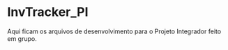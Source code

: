 # InvTracker_PI
Aqui ficam os arquivos de desenvolvimento para o Projeto Integrador feito em grupo.
